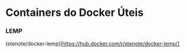 
# Containers do Docker Úteis 

### LEMP
(stenote/docker-lemp)[https://hub.docker.com/r/stenote/docker-lemp/]